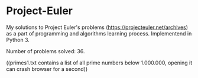 # Project-Euler

My solutions to Project Euler's problems (https://projecteuler.net/archives) as a part of programming and algorithms learning process.
Implementend in Python 3. 

Number of problems solved: 36.

((primes1.txt contains a list of all prime numbers below 1.000.000, opening it can crash browser for a second))
